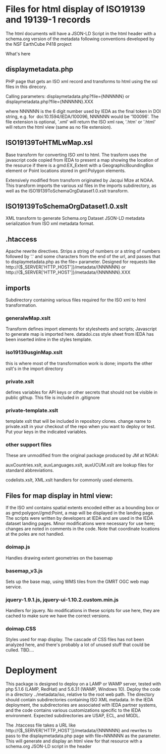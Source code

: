 # Files for html display of ISO19139 and 19139-1 records

The html documents will have a JSON-LD Script in the html header with a schema.org
version of the metadata following conventions developed by the NSF EarthCube P418 project

What's here

## displaymetadata.php

PHP page that gets an ISO xml record and transforms to html using the xsl files in this direcory.

Calling parameters: displaymetadata.php?file={NNNNNN} or displaymetadata.php?file={NNNNNN}.XXX

where NNNNNN is the 6 digit number used by IEDA as the final token in DOI string, e.g. for doi:10.1594/IEDA/100096, NNNNNN would be '100096'.  The file extension is optional, '.xml' will return the ISO xml raw, '.htm' or '.html' will return the html view (same as no file extension). 

## ISO19139ToHTMLwMap.xsl

Base transform for converting ISO xml to html. The trasform uses the javascript code copied from IEDA to present a map showing the location of the resource if there is a gmd:EX_Extent with a GeographicBoundingBox element or Point locations stored in gml:Polygon elements.  

Extensively modified from transform originated by Jacqui Mize at NOAA. This transform imports the various xsl files in the imports subdirectory, as well as the ISO19139ToSchemaOrgDataset1.0.xslt transform.

## ISO19139ToSchemaOrgDataset1.0.xslt

XML transform to generate Schema.org Dataset JSON-LD metadata serialization from ISO xml metadata format.

## .htaccess

Apache rewrite directives. Strips a string of numbers  or a string of numbers followed by '.' and some characters from the end of the url, and passes that to displaymetadata.php as the file= parameter. Designed for requests like http://{$_SERVER['HTTP_HOST']}/metadata/{NNNNNN} or 
http://{$_SERVER['HTTP_HOST']}/metadata/{NNNNNN}.XXX

## imports

Subdirectory containing various files required for the ISO xml to html transformation.

### generalwMap.xslt 

Transform defines import elements for stylesheets and scripts; Javascript to generate map is imported here.
datadoi.css style sheet from IEDA has been inserted inline in the styles template.

### iso19139usginMap.xslt

this is where most of the transformation work is done; imports the other xslt's in the import directory

### private.xslt

defines variables for API keys or other secrets that should not be visible in public githup. This file is included 
in .gitignore

### private-template.xslt

template xslt that will be included in repository clones.  change name to private.xslt in your checkout of the repo when you want to deploy or test. Put your keys in the indicated variables. 

### other support files

These are unmodified from the original package produced by JM at NOAA: 

auxCountries.xslt, auxLanguages.xslt, auxUCUM.xslt are lookup files for standard abbreviations.

codelists.xslt, XML.xslt handlers for commonly used elements.

## Files for map display in html view:

If the ISO xml contains spatial extents encoded either as a bounding box or as gmd:polygon//gmd:Point, a map will be displayed in the landing page. The scripts were written by developers at IEDA and are used in the IEDA dataset landing pages. Minor modifications were necessary for use here; changes are noted in comments in the code. Note that coordinate locations at the poles are not handled.

### doimap.js

Handles drawing extent geometries on the basemap

### basemap_v3.js

Sets up the base map, using WMS tiles from the GMRT OGC web map service.

### jquery-1.9.1.js, jquery-ui-1.10.2.custom.min.js 

Handlers for jquery. No modifications in these scripts for use here, they are cached to make sure we have the correct versions.

### doimap.CSS

Styles used for map display. The cascade of CSS files has not been analyzed here, and there's probably a lot of unused stuff that could be culled. TBD....

# Deployment

This package is designed to deploy on a LAMP or WAMP server, tested with php 5.1.6 (LAMP, RedHat) and 5.6.31 (WAMP, Windows 10). Deploy the code in a directory ../metadata/iso, relative to the root web path. The directory should contain subdirectories containing ISO XML metadata. In the IEDA deployment, the subdirectories are associated with IEDA partner systems, and the code contains various customizations specific to the IEDA environment. Expected subdirectories are USAP, ECL, and MGDL. 

The .htaccess file takes a URL like http://{$_SERVER['HTTP_HOST']}/metadata/{NNNNNN} and rewrites to pass to the displaymetadata.php page with file=NNNNNN as the parameter. This will generate and display an html view for that resource with a schema.org JSON-LD script in the header

